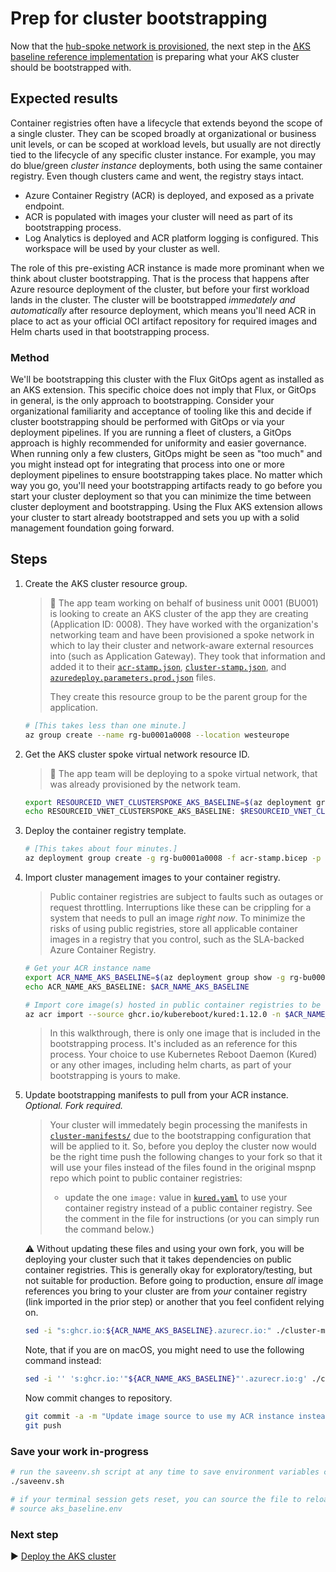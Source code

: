# Prep for cluster bootstrapping

Now that the [hub-spoke network is provisioned](./04-networking.md), the next step in the [AKS baseline reference implementation](./) is preparing what your AKS cluster should be bootstrapped with.

## Expected results

Container registries often have a lifecycle that extends beyond the scope of a single cluster. They can be scoped broadly at organizational or business unit levels, or can be scoped at workload levels, but usually are not directly tied to the lifecycle of any specific cluster instance. For example, you may do blue/green _cluster instance_ deployments, both using the same container registry. Even though clusters came and went, the registry stays intact.

* Azure Container Registry (ACR) is deployed, and exposed as a private endpoint.
* ACR is populated with images your cluster will need as part of its bootstrapping process.
* Log Analytics is deployed and ACR platform logging is configured. This workspace will be used by your cluster as well.

The role of this pre-existing ACR instance is made more prominant when we think about cluster bootstrapping. That is the process that happens after Azure resource deployment of the cluster, but before your first workload lands in the cluster. The cluster will be bootstrapped _immedately and automatically_ after resource deployment, which means you'll need ACR in place to act as your official OCI artifact repository for required images and Helm charts used in that bootstrapping process.

### Method

We'll be bootstrapping this cluster with the Flux GitOps agent as installed as an AKS extension. This specific choice does not imply that Flux, or GitOps in general, is the only approach to bootstrapping. Consider your organizational familiarity and acceptance of tooling like this and decide if cluster bootstrapping should be performed with GitOps or via your deployment pipelines. If you are running a fleet of clusters, a GitOps approach is highly recommended for uniformity and easier governance. When running only a few clusters, GitOps might be seen as "too much" and you might instead opt for integrating that process into one or more deployment pipelines to ensure bootstrapping takes place. No matter which way you go, you'll need your bootstrapping artifacts ready to go before you start your cluster deployment so that you can minimize the time between cluster deployment and bootstrapping. Using the Flux AKS extension allows your cluster to start already bootstrapped and sets you up with a solid management foundation going forward.

## Steps

1. Create the AKS cluster resource group.

   > :book: The app team working on behalf of business unit 0001 (BU001) is looking to create an AKS cluster of the app they are creating (Application ID: 0008). They have worked with the organization's networking team and have been provisioned a spoke network in which to lay their cluster and network-aware external resources into (such as Application Gateway). They took that information and added it to their [`acr-stamp.json`](./acr-stamp.json), [`cluster-stamp.json`](./cluster-stamp.json), and [`azuredeploy.parameters.prod.json`](./azuredeploy.parameters.prod.json) files.
   >
   > They create this resource group to be the parent group for the application.

   ```bash
   # [This takes less than one minute.]
   az group create --name rg-bu0001a0008 --location westeurope
   ```

1. Get the AKS cluster spoke virtual network resource ID.

   > :book: The app team will be deploying to a spoke virtual network, that was already provisioned by the network team.

   ```bash
   export RESOURCEID_VNET_CLUSTERSPOKE_AKS_BASELINE=$(az deployment group show -g rg-enterprise-networking-spokes -n spoke-BU0001A0008 --query properties.outputs.clusterVnetResourceId.value -o tsv)
   echo RESOURCEID_VNET_CLUSTERSPOKE_AKS_BASELINE: $RESOURCEID_VNET_CLUSTERSPOKE_AKS_BASELINE
   ```

1. Deploy the container registry template.

   ```bash
   # [This takes about four minutes.]
   az deployment group create -g rg-bu0001a0008 -f acr-stamp.bicep -p targetVnetResourceId=${RESOURCEID_VNET_CLUSTERSPOKE_AKS_BASELINE} location=westeurope
   ```

1. Import cluster management images to your container registry.

   > Public container registries are subject to faults such as outages or request throttling. Interruptions like these can be crippling for a system that needs to pull an image _right now_. To minimize the risks of using public registries, store all applicable container images in a registry that you control, such as the SLA-backed Azure Container Registry.

   ```bash
   # Get your ACR instance name
   export ACR_NAME_AKS_BASELINE=$(az deployment group show -g rg-bu0001a0008 -n acr-stamp --query properties.outputs.containerRegistryName.value -o tsv)
   echo ACR_NAME_AKS_BASELINE: $ACR_NAME_AKS_BASELINE

   # Import core image(s) hosted in public container registries to be used during bootstrapping
   az acr import --source ghcr.io/kubereboot/kured:1.12.0 -n $ACR_NAME_AKS_BASELINE
   ```

   > In this walkthrough, there is only one image that is included in the bootstrapping process. It's included as an reference for this process. Your choice to use Kubernetes Reboot Daemon (Kured) or any other images, including helm charts, as part of your bootstrapping is yours to make.

1. Update bootstrapping manifests to pull from your ACR instance. _Optional. Fork required._

   > Your cluster will immedately begin processing the manifests in [`cluster-manifests/`](./cluster-manifests/) due to the bootstrapping configuration that will be applied to it. So, before you deploy the cluster now would be the right time push the following changes to your fork so that it will use your files instead of the files found in the original mspnp repo which point to public container registries:
   >
   > * update the one `image:` value in [`kured.yaml`](./cluster-manifests/cluster-baseline-settings/kured.yaml) to use your container registry instead of a public container registry. See the comment in the file for instructions (or you can simply run the command below.)

   :warning: Without updating these files and using your own fork, you will be deploying your cluster such that it takes dependencies on public container registries. This is generally okay for exploratory/testing, but not suitable for production. Before going to production, ensure _all_ image references you bring to your cluster are from _your_ container registry (link imported in the prior step) or another that you feel confident relying on.

   ```bash
   sed -i "s:ghcr.io:${ACR_NAME_AKS_BASELINE}.azurecr.io:" ./cluster-manifests/cluster-baseline-settings/kured.yaml
   ```

   Note, that if you are on macOS, you might need to use the following command instead:
   ```bash
   sed -i '' 's:ghcr.io:'"${ACR_NAME_AKS_BASELINE}"'.azurecr.io:g' ./cluster-manifests/cluster-baseline-settings/kured.yaml
   ```
   Now commit changes to repository.

   ```bash
   git commit -a -m "Update image source to use my ACR instance instead of a public container registry."
   git push
   ```

### Save your work in-progress

```bash
# run the saveenv.sh script at any time to save environment variables created above to aks_baseline.env
./saveenv.sh

# if your terminal session gets reset, you can source the file to reload the environment variables
# source aks_baseline.env
```

### Next step

:arrow_forward: [Deploy the AKS cluster](./06-aks-cluster.md)
